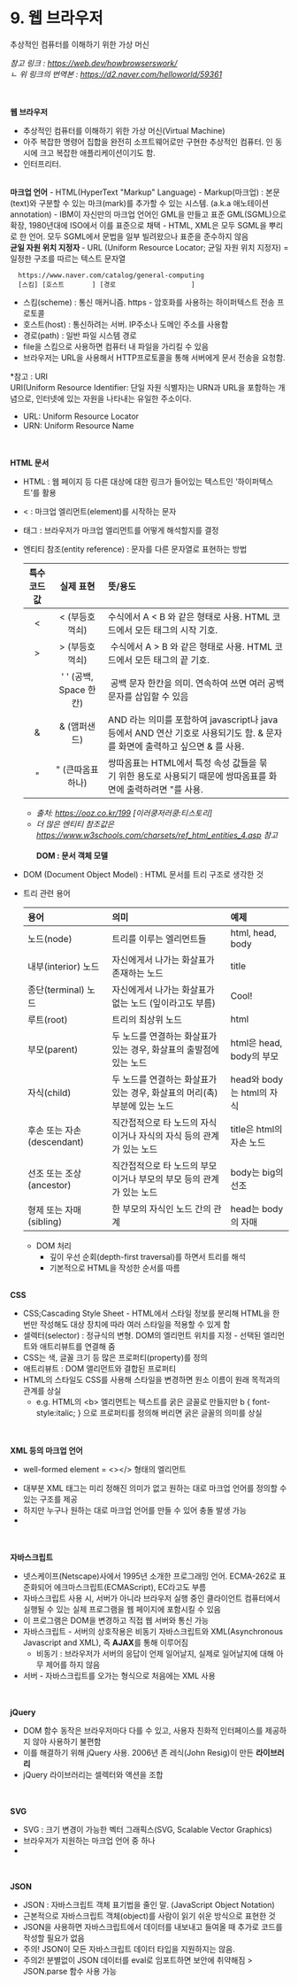 # 9. 웹 브라우저
추상적인 컴퓨터를 이해하기 위한 가상 머신

<i> 참고 링크 : https://web.dev/howbrowserswork/ </i><br>
<i>ㄴ 위 링크의 번역본 : https://d2.naver.com/helloworld/59361 </i><br>

<br><br>
<b>웹 브라우저</b>
- 추상적인 컴퓨터를 이해하기 위한 가상 머신(Virtual Machine)
- 아주 복잡한 명령어 집합을 완전히 소프트웨어로만 구현한 추상적인 컴퓨터. 인 동시에 크고 복잡한 애플리케이션이기도 함.
- 인터프리터.

<br>
<b>마크업 언어</b>
- HTML(HyperText "Markup" Language)
- Markup(마크업) : 본문(text)와 구분할 수 있는 마크(mark)를 추가할 수 있는 시스템. (a.k.a 애노테이션annotation)
- IBM이 자신만의 마크업 언어인 GML을 만들고 표준 GML(SGML)으로 확장, 1980년대에 ISO에서 이를 표준으로 채택
- HTML, XML은 모두 SGML을 뿌리로 한 언어. 모두 SGML에서 문법을 일부 빌려왔으나 표준을 준수하지 않음

<br>
<b> 균일 자원 위치 지정자 </b>
- URL (Uniform Resource Locator; 균일 자원 위치 지정자) = 일정한 구조를 따르는 텍스트 문자열

```
  https://www.naver.com/catalog/general-computing
  [스킴] [호스트       ] [경로                   ]
```
  - 스킴(scheme) : 통신 매커니즘. https - 암호화를 사용하는 하이퍼텍스트 전송 프로토콜
  - 호스트(host) : 통신하려는 서버. IP주소나 도메인 주소를 사용함
  - 경로(path) :  일반 파일 시스템 경로
  - file을 스킴으로 사용하면 컴퓨터 내 파일을 가리킬 수 있음
- 브라우저는 URL을 사용해서 HTTP프로토콜을 통해 서버에게 문서 전송을 요청함.

*참고 : URI <BR>
URI(Uniform Resource Identifier: 단일 자원 식별자)는 URN과 URL을 포함하는 개념으로, 인터넷에 있는 자원을 나타내는 유일한 주소이다.
- URL: Uniform Resource Locator
- URN: Uniform Resource Name

<br><br>
<b>HTML 문서</b>
- HTML : 웹 페이지 등 다른 대상에 대한 링크가 들어있는 텍스트인 '하이퍼텍스트'를 활용
- < : 마크업 엘리먼트(element)를 시작하는 문자
- 태그 : 브라우저가 마크업 엘리먼트를 어떻게 해석할지를 결정
- 엔티티 참조(entity reference) : 문자를 다른 문자열로 표현하는 방법

  | 특수코드 값 | 실제 표현 | 뜻/용도 |
  |:---:|:---:|:---|
  | &lt; | < (부등호 꺽쇠) | 수식에서 A < B 와 같은 형태로 사용. HTML 코드에서 모든 태그의 시작 기호.
  | &gt; | > (부등호 꺽쇠) |  수식에서 A > B 와 같은 형태로 사용. HTML 코드에서 모든 태그의 끝 기호. |
  | &nbsp; | ' ' (공백, Space 한칸) |  공백 문자 한칸을 의미. 연속하여 쓰면 여러 공백 문자를 삽입할 수 있음 |
  | &amp; | & (앰퍼샌드) | AND 라는 의미를 포함하여 javascript나 java 등에서 AND 연산 기호로 사용되기도 함. & 문자를 화면에 출력하고 싶으면 &amp; 를 사용.|
  | &quot; | " (큰따옴표 하나) | 쌍따옴표는 HTML에서 특정 속성 값들을 묶기 위한 용도로 사용되기 때문에 쌍따옴표를 화면에 출력하려면 &quot;를 사용. |

  - <i> 출처: https://ooz.co.kr/199 [이러쿵저러쿵:티스토리]</i>
  - <i> 더 많은 엔티티 참조값은 https://www.w3schools.com/charsets/ref_html_entities_4.asp 참고</i>
<br><br>
<b>DOM : 문서 객체 모델</b>
- DOM (Document Object Model) : HTML 문서를 트리 구조로 생각한 것
- 트리 관련 용어
  
  | 용어 | 의미 | 예제 |
  |:---|:---|:---|
  |노드(node)|트리를 이루는 엘리먼트들|html, head, body|
  |내부(interior) 노드|자신에게서 나가는 화살표가 존재하는 노드|title|
  |종단(terminal) 노드|자신에게서 나가는 화살표가 없는 노드 (잎이라고도 부름)|Cool!|
  |루트(root)|트리의 최상위 노드|html|
  |부모(parent)|두 노드를 연결하는 화살표가 있는 경우, 화살표의 출발점에 있는 노드|html은 head, body의 부모|
  |자식(child)|두 노드를 연결하는 화살표가 있는 경우, 화살표의 머리(촉) 부분에 있는 노드|head와 body는 html의 자식|
  |후손 또는 자손(descendant)|직간접적으로 타 노드의 자식이거나 자식의 자식 등의 관계가 있는 노드|title은 html의 자손 노드|
  |선조 또는 조상(ancestor)|직간접적으로 타 노드의 부모이거나 부모의 부모 등의 관계가 있는 노드|body는 big의 선조|
  |형제 또는 자매(sibling)|한 부모의 자식인 노드 간의 관계|head는 body의 자매|
  
  - DOM 처리
    - 깊이 우선 순회(depth-first traversal)를 하면서 트리를 해석
    - 기본적으로 HTML을 작성한 순서를 따름
<br><br>
  
<b>CSS</b><br>
  - CSS;Cascading Style Sheet - HTML에서 스타일 정보를 분리해 HTML을 한 번만 작성해도 대상 장치에 따라 여러 스타일을 적용할 수 있게 함
  - 셀렉터(selector) : 정규식의 변형. DOM의 엘리먼트 위치를 지정 - 선택된 엘리먼트와 애트리뷰트를 연결해 줌
  - CSS는 색, 글꼴 크기 등 많은 프로퍼티(property)를 정의
  - 애트리뷰트 : DOM 앨리먼트와 결합된 프로퍼티
  - HTML의 스타일도 CSS를 사용해 스타일을 변경하면 원소 이름이 원래 목적과의 관계를 상실
    - e.g. HTML의 &lt;b&gt; 엘리먼트는 텍스트를 굵은 글꼴로 만들지만 b { font-style:italic; } 으로 프로퍼티를 정의해 버리면 굵은 글꼴의 의미를 상실
  
<br><br>
  <b> XML 등의 마크업 언어 </b>
* well-formed element = <></> 형태의 엘리먼트
- 대부분 XML 태그는 미리 정해진 의미가 없고 원하는 대로 마크업 언어를 정의할 수 있는 구조를 제공
- 하지만 누구나 원하는 대로 마크업 언어를 만들 수 있어 충돌 발생 가능
- 
  
<br><br>
<b> 자바스크립트 </b>
- 넷스케이프(Netscape)사에서 1995년 소개한 프로그래밍 언어. ECMA-262로 표준화되어 에크마스크립트(ECMAScript), EC라고도 부름
- 자바스크립트 사용 시, 서버가 아니라 브라우저 실행 중인 클라이언트 컴퓨터에서 실행될 수 있는 실제 프로그램을 웹 페이지에 포함시킬 수 있음
- 이 프로그램은 DOM을 변경하고 직접 웹 서버와 통신 가능
- 자바스크립트 - 서버의 상호작용은 비동기 자바스크립트와 XML(Asynchronous Javascript and XML), 즉 <b>AJAX</b>를 통해 이루어짐
  - 비동기 : 브라우저가 서버의 응답이 언제 일어날지, 실제로 일어날지에 대해 아무 제어를 하지 않음
- 서버 - 자바스크립트를 오가는 형식으로 처음에는 XML 사용

<br><br>
<b> jQuery </b>
- DOM 함수 동작은 브라우저마다 다를 수 있고, 사용자 친화적 인터페이스를 제공하지 않아 사용하기 불편함
- 이를 해결하기 위해 jQuery 사용. 2006년 존 레식(John Resig)이 만든 <b>라이브러리</b>
- jQuery 라이브러리는 셀렉터와 액션을 조합
  
<br><br>
<b> SVG </b>
- SVG : 크기 변경이 가능한 벡터 그래픽스(SVG, Scalable Vector Graphics)
- 브라우저가 지원하는 마크업 언어 중 하나
- 
  
<br><br>
<b> JSON </b>
- JSON : 자바스크립트 객체 표기법을 줄인 말. (JavaScript Object Notation)
- 근본적으로 자바스크립트 객체(object)를 사람이 읽기 쉬운 방식으로 표현한 것
- JSON을 사용하면 자바스크립트에서 데이터를 내보내고 들여올 때 추가로 코드를 작성할 필요가 없음
- 주의! JSON이 모든 자바스크립트 데이터 타입을 지원하지는 않음. 
- 주의2! 분별없이 JSON 데이터를 eval로 임포트하면 보안에 취약해짐 > JSON.parse 함수 사용 가능
  
<br><br>
